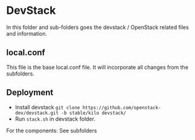 # DevStack

In this folder and sub-folders goes the devstack / OpenStack related files and information.

## local.conf

This file is the base local.conf file. It will incorporate all changes from the subfolders.

## Deployment

- Install devstack `git clone https://github.com/openstack-dev/devstack.git -b stable/kilo devstack/`
- Run `stack.sh` in devstack folder.

For the components: See subfolders
